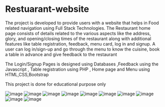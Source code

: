 # Restuarant-website

The project is developed to provide users with a website that helps in Food related navigation using Full Stack Technologies. The Restaurant home page consists of details related to the various aspects like the address, glory, and opening/closing times of the restaurant along with additional features like table registration, feedback, menu card, log in and signup. A user can log in/sign-up and go through the menu to know the cuisine, book a table in advance and give feedback to the restaurant

The Login/Signup Pages is designed using Databases ,Feedback using the Javascript , Table registration using PHP , Home page and Menu using HTML,CSS,Bootstrap

This project is done for educational purpose only

![image](https://github.com/sushmakoteswari/Restuarant-website/assets/93698513/67f6d6b0-7ba5-4f89-972e-b917a32126fa)
![image](https://github.com/sushmakoteswari/Restuarant-website/assets/93698513/d5e0cec6-2eed-4db8-a44f-0aaafcc6f43b)
![image](https://github.com/sushmakoteswari/Restuarant-website/assets/93698513/19996d8d-6fe6-4313-8ccc-f6aaa5f9ca0f)
![image](https://github.com/sushmakoteswari/Restuarant-website/assets/93698513/e4727e9b-e862-46a3-901e-d60205297d24)
![image](https://github.com/sushmakoteswari/Restuarant-website/assets/93698513/358d2d60-7b58-4e27-9657-da5c351e6af7)
![image](https://github.com/sushmakoteswari/Restuarant-website/assets/93698513/829a51a3-16ff-42ba-a4c6-2c05c5a9e735)
![image](https://github.com/sushmakoteswari/Restuarant-website/assets/93698513/aef7cbc2-acc4-4bd5-9f17-5acfa7fefbb5)
![image](https://github.com/sushmakoteswari/Restuarant-website/assets/93698513/abbe6c31-eaf4-4a4a-8b67-0f32baea59f8)
![image](https://github.com/sushmakoteswari/Restuarant-website/assets/93698513/3e4012d3-289d-4593-a2b1-add872b531ee)
![image](https://github.com/sushmakoteswari/Restuarant-website/assets/93698513/976356e2-410e-4c4d-bfc9-35f81bd31092)

